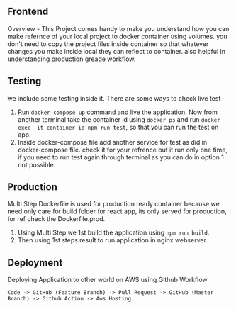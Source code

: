 ## Frontend
Overview - This Project comes handy to make you understand how you can make refernce of your local project to docker container using volumes. you don't need to copy the project files inside container so that whatever changes you make inside local they can reflect to container. also helpful in understanding production greade workflow. 

## Testing  
we include some testing inside it. There are some ways to check live test - 

1. Run `docker-compose up` command and live the application. Now from another terminal take the container id using `docker ps` and run `docker exec -it container-id npm run test`, so that you can run the test on app.
2. Inside docker-compose file add another service for test as did in docker-compose file. check it for your refrence but it run only one time, if you need to run test again through terminal as you can do in option 1 not possible.

## Production 
Multi Step Dockerfile is used for production ready container because we need only care for build folder for react app, its only served for production, for ref check the Dockerfile.prod.

1. Using Multi Step we 1st build the application using `npm run build`.
2. Then using 1st steps result to run application in nginx webserver.

## Deployment
Deploying Application to other world on AWS using Github Workflow

`Code -> GitHub (Feature Branch) -> Pull Request -> GitHub (Master Branch) -> Github Action -> Aws Hosting`
